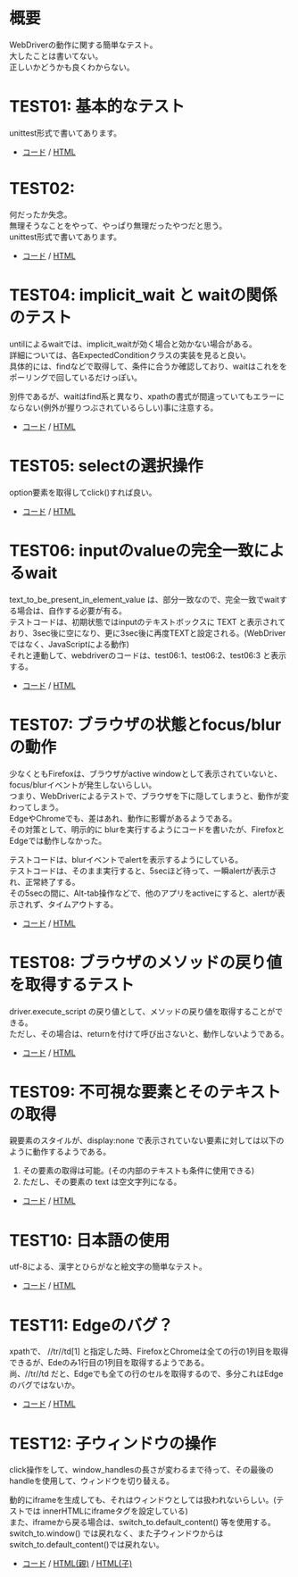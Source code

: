 # 概要
WebDriverの動作に関する簡単なテスト。  
大したことは書いてない。  
正しいかどうかも良くわからない。  

# TEST01: 基本的なテスト
unittest形式で書いてあります。

+ [コード](test01.py) / [HTML](test.html)

# TEST02: 
何だったか失念。  
無理そうなことをやって、やっぱり無理だったやつだと思う。  
unittest形式で書いてあります。  

+ [コード](test02.py) / [HTML](test02.html)



# TEST04: implicit_wait と waitの関係のテスト
untilによるwaitでは、implicit_waitが効く場合と効かない場合がある。  
詳細については、各ExpectedConditionクラスの実装を見ると良い。  
具体的には、findなどで取得して、条件に合うか確認しており、waitはこれををポーリングで回しているだけっぽい。  

別件であるが、waitはfind系と異なり、xpathの書式が間違っていてもエラーにならない(例外が握りつぶされているらしい)事に注意する。  

+ [コード](test04.py) / [HTML](test.html)


# TEST05: selectの選択操作
option要素を取得してclick()すれば良い。

+ [コード](test05.py) / [HTML](test05.html)


# TEST06: inputのvalueの完全一致によるwait
text_to_be_present_in_element_value は、部分一致なので、完全一致でwaitする場合は、自作する必要が有る。  
テストコードは、初期状態ではinputのテキストボックスに TEXT と表示されており、3sec後に空になり、更に3sec後に再度TEXTと設定される。(WebDriverではなく、JavaScriptによる動作)  
それと連動して、webdriverのコードは、test06:1、test06:2、test06:3 と表示する。

+ [コード](test06.py) / [HTML](test06.html)


# TEST07: ブラウザの状態とfocus/blurの動作
少なくともFirefoxは、ブラウザがactive windowとして表示されていないと、focus/blurイベントが発生しないらしい。  
つまり、WebDriverによるテストで、ブラウザを下に隠してしまうと、動作が変わってしまう。  
EdgeやChromeでも、差はあれ、動作に影響があるようである。  
その対策として、明示的に blurを実行するようにコードを書いたが、FirefoxとEdgeでは動作しなかった。  

テストコードは、blurイベントでalertを表示するようにしている。  
テストコードは、そのまま実行すると、5secほど待って、一瞬alertが表示され、正常終了する。  
その5secの間に、Alt-tab操作などで、他のアプリをactiveにすると、alertが表示されず、タイムアウトする。  

+ [コード](test07.py) / [HTML](test07.html)

# TEST08: ブラウザのメソッドの戻り値を取得するテスト
driver.execute_script の戻り値として、メソッドの戻り値を取得することができる。  
ただし、その場合は、returnを付けて呼び出さないと、動作しないようである。  

+ [コード](test08.py) / [HTML](test08.html)


# TEST09: 不可視な要素とそのテキストの取得
親要素のスタイルが、display:none で表示されていない要素に対しては以下のように動作するようである。
1. その要素の取得は可能。(その内部のテキストも条件に使用できる)  
1. ただし、その要素の text は空文字列になる。  

+ [コード](test09.py) / [HTML](test09.html)


# TEST10: 日本語の使用
utf-8による、漢字とひらがなと絵文字の簡単なテスト。  

+ [コード](test10.py) / [HTML](test10.html)


# TEST11: Edgeのバグ？
xpathで、 //tr//td[1] と指定した時、FirefoxとChromeは全ての行の1列目を取得できるが、Edeのみ1行目の1列目を取得するようである。  
尚、//tr//td だと、Edgeでも全ての行のセルを取得するので、多分これはEdgeのバグではないか。  


+ [コード](test11.py) / [HTML](test11.html)


# TEST12: 子ウィンドウの操作
click操作をして、window_handlesの長さが変わるまで待って、その最後のhandleを使用して、ウィンドウを切り替える。  

動的にiframeを生成しても、それはウィンドウとしては扱われないらしい。(テストでは innerHTMLにiframeタグを設定している)  
また、iframeから戻る場合は、switch_to.default_content() 等を使用する。  
switch_to.window() では戻れなく、また子ウィンドウからはswitch_to.default_content()では戻れない。  


+ [コード](test12.py) / [HTML(親)](test12.html) / [HTML(子)](test12b.html)
